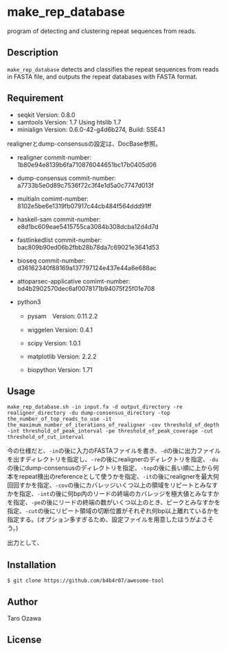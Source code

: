 # make_rep_database

program of detecting and clustering repeat sequences from reads.

## Description

`make_rep_database` detects and classifies the repeat sequences from reads in FASTA file, and outputs the repeat databases with FASTA format.

## Requirement

- seqkit Version: 0.8.0
- samtools Version: 1.7 Using htslib 1.7
- minialign Version: 0.6.0-42-g4d6b274, Build: SSE4.1

realignerとdump-consensusの設定は、DocBase参照。

- realigner commit-number: 1b80e94e8139b6fa710876044651bc17b0405d06

- dump-consensus commit-number: a7733b5e0d89c7536f72c3f4e1d5a0c7747d013f

- multialn  comimt-number: 8102e5be6e1319fb07917c44cb484f564ddd91ff

- haskell-sam   commit-number: e8d1bc609eae5415755ca3084b308dcba12d4d7d

- fastlinkedlist    commit-number: bac809b90ed06b2fbb28b78da7c69021e3641d53

- bioseq    commit-number: d36162340f88169a137797124e437e44a6e688ac

- attoparsec-applicative    comimt-number: bd4b2902570dec6af0078171b94075f25f01e708

- python3

    - pysam　Version: 0.11.2.2

    - wiggelen Version: 0.4.1

    - scipy Version: 1.0.1

    - matplotlib Version: 2.2.2

    - biopython Version: 1.71


## Usage

`make_rep_database.sh -in input.fa -d output_directory -re realigner_directory -du dump-consensus_directory -top the_number_of_top_reads_to_use -it the_maximum_number_of_iterations_of_realigner -cov threshold_of_depth -int threshold_of_peak_interval -pe threshold_of_peak_coverage -cut threshold_of_cut_interval`

今の仕様だと、`-in`の後に入力のFASTAファイルを書き、`-d`の後に出力ファイルを出すディレクトリを指定し、`-re`の後にrealignerのディレクトリを指定、`-du`の後にdump-consensusのディレクトリを指定、`-top`の後に長い順に上から何本をrepeat検出のreferenceとして使うかを指定、`-it`の後にrealignerを最大何回回すかを指定、`-cov`の後にカバレッジいくつ以上の領域をリピートとみなすかを指定、`-int`の後に何bp内のリードの終端のカバレッジを極大値とみなすかを指定、`-pe`の後にリードの終端の数がいくつ以上のとき、ピークとみなすかを指定、`-cut`の後にリピート領域の切断位置がそれぞれ何bp以上離れているかを指定する。(オプション多すぎるため、設定ファイルを用意したほうがよさそう。)

出力として、

## Installation

    $ git clone https://github.com/b4b4r07/awesome-tool

## Author

Taro Ozawa

## License
